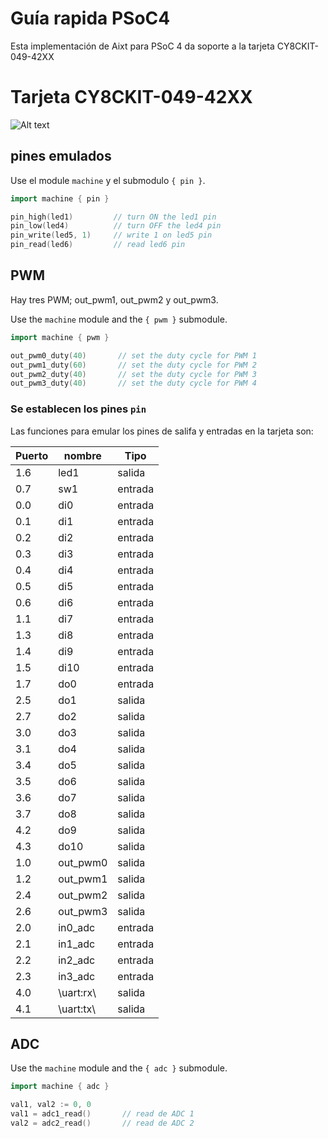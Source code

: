 # Guía rapida PSoC4
Esta implementación de Aixt para PSoC 4 da soporte a la tarjeta   CY8CKIT-049-42XX


# Tarjeta CY8CKIT-049-42XX
![Alt text](../../../../imagenes/cy8kit049.jpg)


## pines emulados
Use el module `machine` y el submodulo `{ pin }`.
```go
import machine { pin }

pin_high(led1)         // turn ON the led1 pin 
pin_low(led4)          // turn OFF the led4 pin 
pin_write(led5, 1)     // write 1 on led5 pin
pin_read(led6)         // read led6 pin
```

## PWM
Hay tres PWM; out_pwm1, out_pwm2 y out_pwm3.

Use the `machine` module and the `{ pwm }` submodule.
```go
import machine { pwm }

out_pwm0_duty(40)       // set the duty cycle for PWM 1
out_pwm1_duty(60)       // set the duty cycle for PWM 2
out_pwm2_duty(40)       // set the duty cycle for PWM 3
out_pwm3_duty(40)       // set the duty cycle for PWM 4
```
### Se establecen los pines `pin` 
Las funciones para emular los pines de salifa y entradas en la tarjeta son: 

Puerto | nombre |Tipo    |
--  |-       |-       |
1.6 |led1    |salida
0.7 |sw1     |entrada 
0.0 |di0     |entrada 
0.1 |di1     |entrada
0.2 |di2     |entrada
0.3 |di3     |entrada
0.4 |di4     |entrada
0.5 |di5     |entrada
0.6 |di6     |entrada
1.1 |di7     |entrada
1.3 |di8     |entrada
1.4 |di9     |entrada
1.5 |di10    |entrada
1.7 |do0     |entrada 
2.5 |do1     |salida
2.7 |do2     |salida
3.0 |do3     |salida
3.1 |do4     |salida
3.4 |do5     |salida
3.5 |do6     |salida
3.6 |do7     |salida
3.7 |do8     |salida
4.2 |do9     |salida
4.3 |do10    |salida
1.0 |out_pwm0|salida
1.2 |out_pwm1|salida
2.4 |out_pwm2|salida
2.6 |out_pwm3|salida
2.0 |in0_adc |entrada
2.1 |in1_adc  |entrada
2.2 |in2_adc  |entrada
2.3 |in3_adc |entrada
4.0 |\uart:rx\ |salida
4.1 |\uart:tx\ |salida

## ADC
Use the `machine` module and the `{ adc }` submodule.
```go
import machine { adc }

val1, val2 := 0, 0
val1 = adc1_read()       // read de ADC 1
val2 = adc2_read()       // read de ADC 2
```
